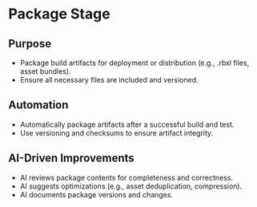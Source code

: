 # Package Stage

## Purpose
- Package build artifacts for deployment or distribution (e.g., .rbxl files, asset bundles).
- Ensure all necessary files are included and versioned.

## Automation
- Automatically package artifacts after a successful build and test.
- Use versioning and checksums to ensure artifact integrity.

## AI-Driven Improvements
- AI reviews package contents for completeness and correctness.
- AI suggests optimizations (e.g., asset deduplication, compression).
- AI documents package versions and changes. 